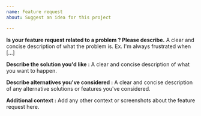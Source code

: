 ```yaml
---
name: Feature request
about: Suggest an idea for this project

---
```


**Is your feature request related to a problem ? Please describe.**
A clear and concise description of what the problem is. Ex. I'm always frustrated when [...]

**Describe the solution you'd like :**
A clear and concise description of what you want to happen.

**Describe alternatives you've considered :**
A clear and concise description of any alternative solutions or features you've considered.

**Additional context :**
Add any other context or screenshots about the feature request here.
